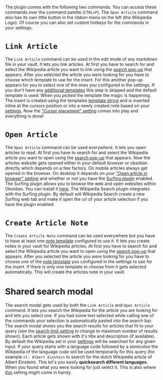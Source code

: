 The plugin comes with the following two commands. You can access these commands over the command palette (`CTRL+P`). The `Open Article` command also has its own little button in the ribbon menu on the left (the Wikipedia Logo). Of course you can also set custom hotkeys for the commands in your settings.

# `Link Article`
The `Link Article` command can be used in the edit mode of any markdown file in your vault. It lets you link articles. At first you have to search for and select the Wikipedia article you want to link using the [search pop-up](#shared-search-modal) that appears. After you selected the article you were looking for you have to choose which template to use for the insert. For this another pop-up appears for you to select one of the ones you configured in the settings. If you don't have any [additional templates](settings.md#template-settings) this step is skipped and the default template is used. When you picked the template the magic is happening. The insert is created using the templates [template string](settings.md#template-string) and is inserted inline at the cursors position or into a newly created note based on your [settings](settings.md#creates-note--custom-note-path). Now the ["Cursor placement" setting](settings.md#cursor-placement) comes into play and everything is done!

# `Open Article`
The `Open Article` command can be used everywhere. It lets you open articles to read. At first you have to search for and select the Wikipedia article you want to open using the [search pop-up](#shared-search-modal) that appears. Now the articles website gets opened either in your default browser or obsidian directly which depends on a few factors. On mobile articles always get opened in the browser. On desktop it depends on your ["Open article in browser" setting](settings.md#open-article-in-browser) and whether or not you have the [Surfing plugin](https://github.com/PKM-er/Obsidian-Surfing) enabled. The Surfing plugin allows you to browse the web and open websites within Obsidian. You can install it [here](obsidian://show-plugin?id=surfing). The Wikipedia Search plugin integrates with the Surfing plugin. By default will Wikipedia Search create a new Surfing web tab and make it open the url of your article selection if you have the plugin enabled.

# `Create Article Note`
The `Create Article Note` command can be used everywhere but you have to have at least one [note template](settings.md#creates-note--custom-note-path) configured to use it. It lets you create notes in your vault for Wikipedia articles. At first you have to search for and select the Wikipedia article you want to open using the [search pop-up](#shared-search-modal) that appears. After you selected the article you were looking for you have to choose one of the [note template](settings.md#creates-note--custom-note-path) you configured in the settings to use for the insert. If there is only one template to choose from it gets selected automatically. This will create the articles note in your vault.

# Shared search modal
The search modal gets used by both the `Link Article` and `Open Article` command. It lets you search the Wikipedia for the article you are looking for and lets you select one. If you had some text selected while calling one of the commands your selection is automatically pasted into the search bar. The search modal shows you the search results for articles that fit to your query (see the [search limit setting](settings.md#search-limit) to change to maximum number of results shown). Each article gets shown with it's title and description (if available). By default the Wikipedia set in your [settings](settings.md#language) will be searched for any given input. If your query starts with a language code followed by a semicolon the Wikipedia of the language code will be used temporarily for this query (for example `nl: Albert Einstein` to search for the dutch Wikipedia article of Albert Einstein). This let's you easily **quicksearch different languages**. When you found what you were looking for just select it. This is also where [this](settings.md#auto-select-single-response-queries) setting might come in handy.